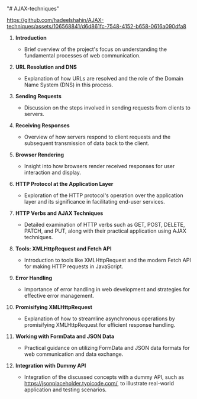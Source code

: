 "# AJAX-techniques" 


https://github.com/hadeelshahin/AJAX-techniques/assets/106568841/d6d861fc-7548-4152-b658-0616a090dfa8

1. **Introduction**
   - Brief overview of the project's focus on understanding the fundamental processes of web communication.

2. **URL Resolution and DNS**
   - Explanation of how URLs are resolved and the role of the Domain Name System (DNS) in this process.

3. **Sending Requests**
   - Discussion on the steps involved in sending requests from clients to servers.

4. **Receiving Responses**
   - Overview of how servers respond to client requests and the subsequent transmission of data back to the client.

5. **Browser Rendering**
   - Insight into how browsers render received responses for user interaction and display.

6. **HTTP Protocol at the Application Layer**
   - Exploration of the HTTP protocol's operation over the application layer and its significance in facilitating end-user services.

7. **HTTP Verbs and AJAX Techniques**
   - Detailed examination of HTTP verbs such as GET, POST, DELETE, PATCH, and PUT, along with their practical application using AJAX techniques.

8. **Tools: XMLHttpRequest and Fetch API**
   - Introduction to tools like XMLHttpRequest and the modern Fetch API for making HTTP requests in JavaScript.

9. **Error Handling**
   - Importance of error handling in web development and strategies for effective error management.

10. **Promisifying XMLHttpRequest**
    - Explanation of how to streamline asynchronous operations by promisifying XMLHttpRequest for efficient response handling.

11. **Working with FormData and JSON Data**
    - Practical guidance on utilizing FormData and JSON data formats for web communication and data exchange.

12. **Integration with Dummy API**
    - Integration of the discussed concepts with a dummy API, such as https://jsonplaceholder.typicode.com/, to illustrate real-world application and testing scenarios.
